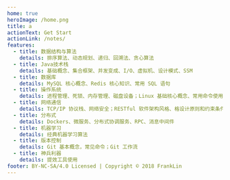 ```yaml
---
home: true
heroImage: /home.png
title: a
actionText: Get Start
actionLink: /notes/
features:
  - title: 数据结构与算法
    details: 排序算法、动态规划、递归、回溯法、贪心算法
  - title: Java技术栈
    details: 基础概念、集合框架、并发变成、I/O、虚拟机、设计模式、SSM
  - title: 数据库
    details: MySQL 核心概念、Redis 核心知识、常用 SQL 语句
  - title: 操作系统
    details: 进程管理、死锁、内存管理、磁盘设备；Linux 基础核心概念、常用命令使用
  - title: 网络通信
    details: TCP/IP 协议栈、网络安全；RESTful 软件架构风格、格设计原则和约束条件
  - title: 分布式
    details: Dockers、微服务、分布式协调服务、RPC、消息中间件
  - title: 机器学习
    details: 经典机器学习算法
  - title: 版本控制
    details: Git 基本概念，常见命令；Git 工作流
  - title: 神兵利器
    details: 提效工具使用
footer: BY-NC-SA/4.0 Licensed | Copyright © 2018 FrankLin
---
```

